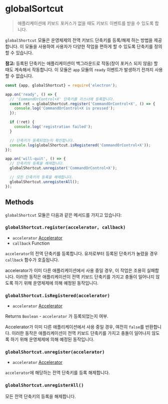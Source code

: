 # globalSortcut

> 애플리케이션에 키보드 포커스가 없을 때도 키보드 이벤트를 받을 수 있도록 합니다.

`globalShortcut` 모듈은 운영체제의 전역 키보드 단축키를 등록/해제 하는 방법을
제공합니다. 이 모듈을 사용하여 사용자가 다양한 작업을 편하게 할 수 있도록 단축키를
정의 할 수 있습니다.

**참고:** 등록된 단축키는 애플리케이션이 백그라운드로 작동(창이 포커스 되지 않음) 할
때도 계속해서 작동합니다. 이 모듈은 `app` 모듈의 `ready` 이벤트가 발생하기 전까지
사용할 수 없습니다.

```javascript
const {app, globalShortcut} = require('electron');

app.on('ready', () => {
  // 'CommandOrControl+X' 단축키를 리스너에 등록합니다.
  const ret = globalShortcut.register('CommandOrControl+X', () => {
    console.log('CommandOrControl+X is pressed');
  });

  if (!ret) {
    console.log('registration failed');
  }

  // 단축키가 등록되었는지 확인합니다.
  console.log(globalShortcut.isRegistered('CommandOrControl+X'));
});

app.on('will-quit', () => {
  // 단축키의 등록을 해제합니다.
  globalShortcut.unregister('CommandOrControl+X');

  // 모든 단축키의 등록을 해제합니다.
  globalShortcut.unregisterAll();
});
```

## Methods

`globalShortcut` 모듈은 다음과 같은 메서드를 가지고 있습니다:

### `globalShortcut.register(accelerator, callback)`

* `accelerator` [Accelerator](accelerator.md)
* `callback` Function

`accelerator`의 전역 단축키를 등록합니다. 유저로부터 등록된 단축키가 눌렸을 경우
`callback` 함수가 호출됩니다.

accelerator가 이미 다른 애플리케이션에서 사용 중일 경우, 이 작업은 조용히 실패합니다.
이러한 동작은 애플리케이션이 전역 키보드 단축키를 가지고 충돌이 일어나지 않도록 하기
위해 운영체제에 의해 예정된 동작입니다.

### `globalShortcut.isRegistered(accelerator)`

* `accelerator` [Accelerator](accelerator.md)

Returns `Boolean` - `accelerator` 가 등록되었는지 여부.

Accelerator가 이미 다른 애플리케이션에서 사용 중일 경우, 여전히 `false`를 반환합니다.
이러한 동작은 애플리케이션이 전역 키보드 단축키를 가지고 충돌이 일어나지 않도록 하기
위해 운영체제에 의해 예정된 동작입니다.

### `globalShortcut.unregister(accelerator)`

* `accelerator` [Accelerator](accelerator.md)

`accelerator`에 해당하는 전역 단축키를 등록 해제합니다.

### `globalShortcut.unregisterAll()`

모든 전역 단축키의 등록을 해제합니다.
